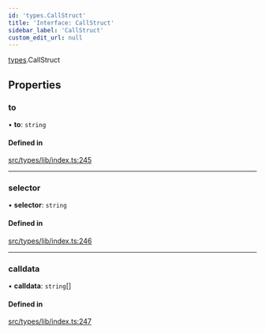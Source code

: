 ```yaml
---
id: 'types.CallStruct'
title: 'Interface: CallStruct'
sidebar_label: 'CallStruct'
custom_edit_url: null
---
```


[types](../namespaces/types.md).CallStruct

## Properties

### to

• **to**: `string`

#### Defined in

[src/types/lib/index.ts:245](https://github.com/starknet-io/starknet.js/blob/v5.24.3/src/types/lib/index.ts#L245)

---

### selector

• **selector**: `string`

#### Defined in

[src/types/lib/index.ts:246](https://github.com/starknet-io/starknet.js/blob/v5.24.3/src/types/lib/index.ts#L246)

---

### calldata

• **calldata**: `string`[]

#### Defined in

[src/types/lib/index.ts:247](https://github.com/starknet-io/starknet.js/blob/v5.24.3/src/types/lib/index.ts#L247)
